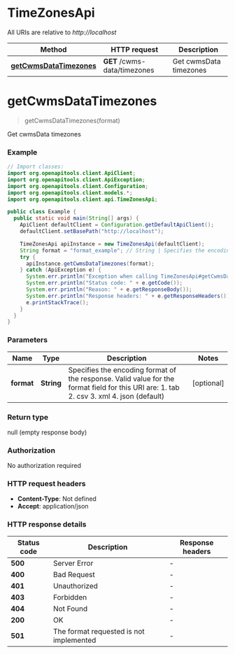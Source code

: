 # TimeZonesApi

All URIs are relative to *http://localhost*

| Method | HTTP request | Description |
|------------- | ------------- | -------------|
| [**getCwmsDataTimezones**](TimeZonesApi.md#getCwmsDataTimezones) | **GET** /cwms-data/timezones | Get cwmsData timezones |


<a name="getCwmsDataTimezones"></a>
# **getCwmsDataTimezones**
> getCwmsDataTimezones(format)

Get cwmsData timezones

### Example
```java
// Import classes:
import org.openapitools.client.ApiClient;
import org.openapitools.client.ApiException;
import org.openapitools.client.Configuration;
import org.openapitools.client.models.*;
import org.openapitools.client.api.TimeZonesApi;

public class Example {
  public static void main(String[] args) {
    ApiClient defaultClient = Configuration.getDefaultApiClient();
    defaultClient.setBasePath("http://localhost");

    TimeZonesApi apiInstance = new TimeZonesApi(defaultClient);
    String format = "format_example"; // String | Specifies the encoding format of the response. Valid value for the format field for this URI are:  1. tab  2. csv   3. xml  4. json (default)
    try {
      apiInstance.getCwmsDataTimezones(format);
    } catch (ApiException e) {
      System.err.println("Exception when calling TimeZonesApi#getCwmsDataTimezones");
      System.err.println("Status code: " + e.getCode());
      System.err.println("Reason: " + e.getResponseBody());
      System.err.println("Response headers: " + e.getResponseHeaders());
      e.printStackTrace();
    }
  }
}
```

### Parameters

| Name | Type | Description  | Notes |
|------------- | ------------- | ------------- | -------------|
| **format** | **String**| Specifies the encoding format of the response. Valid value for the format field for this URI are:  1. tab  2. csv   3. xml  4. json (default) | [optional] |

### Return type

null (empty response body)

### Authorization

No authorization required

### HTTP request headers

 - **Content-Type**: Not defined
 - **Accept**: application/json

### HTTP response details
| Status code | Description | Response headers |
|-------------|-------------|------------------|
| **500** | Server Error |  -  |
| **400** | Bad Request |  -  |
| **401** | Unauthorized |  -  |
| **403** | Forbidden |  -  |
| **404** | Not Found |  -  |
| **200** | OK |  -  |
| **501** | The format requested is not implemented |  -  |

